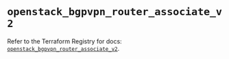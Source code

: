 # `openstack_bgpvpn_router_associate_v2`

Refer to the Terraform Registry for docs: [`openstack_bgpvpn_router_associate_v2`](https://registry.terraform.io/providers/terraform-provider-openstack/openstack/3.0.0/docs/resources/bgpvpn_router_associate_v2).
